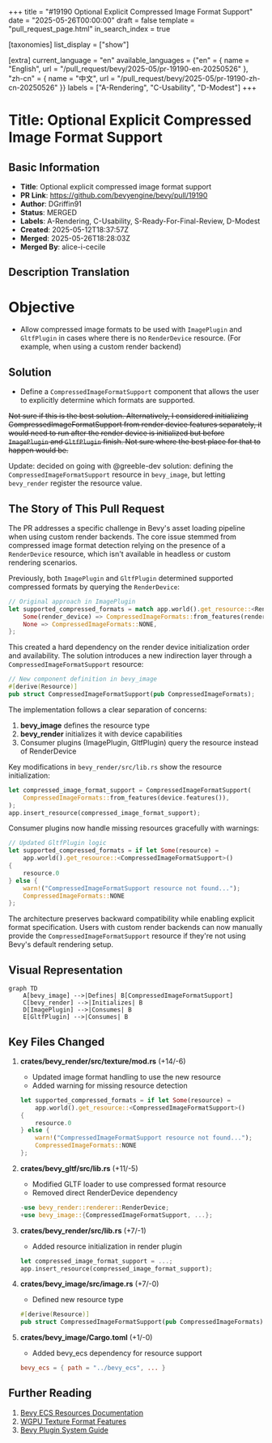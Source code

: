 +++
title = "#19190 Optional Explicit Compressed Image Format Support"
date = "2025-05-26T00:00:00"
draft = false
template = "pull_request_page.html"
in_search_index = true

[taxonomies]
list_display = ["show"]

[extra]
current_language = "en"
available_languages = {"en" = { name = "English", url = "/pull_request/bevy/2025-05/pr-19190-en-20250526" }, "zh-cn" = { name = "中文", url = "/pull_request/bevy/2025-05/pr-19190-zh-cn-20250526" }}
labels = ["A-Rendering", "C-Usability", "D-Modest"]
+++

# Title: Optional Explicit Compressed Image Format Support

## Basic Information
- **Title**: Optional explicit compressed image format support
- **PR Link**: https://github.com/bevyengine/bevy/pull/19190
- **Author**: DGriffin91
- **Status**: MERGED
- **Labels**: A-Rendering, C-Usability, S-Ready-For-Final-Review, D-Modest
- **Created**: 2025-05-12T18:37:57Z
- **Merged**: 2025-05-26T18:28:03Z
- **Merged By**: alice-i-cecile

## Description Translation
# Objective

- Allow compressed image formats to be used with `ImagePlugin` and `GltfPlugin` in cases where there is no `RenderDevice` resource. (For example, when using a custom render backend)

## Solution

- Define a `CompressedImageFormatSupport` component that allows the user to explicitly determine which formats are supported.

~~Not sure if this is the best solution. Alternatively, I considered initializing CompressedImageFormatSupport from render device features separately, it would need to run after the render device is initialized but before `ImagePlugin` and `GltfPlugin` finish. Not sure where the best place for that to happen would be.~~

Update: decided on going with @greeble-dev solution: defining the `CompressedImageFormatSupport` resource in `bevy_image`, but letting `bevy_render` register the resource value.

## The Story of This Pull Request

The PR addresses a specific challenge in Bevy's asset loading pipeline when using custom render backends. The core issue stemmed from compressed image format detection relying on the presence of a `RenderDevice` resource, which isn't available in headless or custom rendering scenarios.

Previously, both `ImagePlugin` and `GltfPlugin` determined supported compressed formats by querying the `RenderDevice`:

```rust
// Original approach in ImagePlugin
let supported_compressed_formats = match app.world().get_resource::<RenderDevice>() {
    Some(render_device) => CompressedImageFormats::from_features(render_device.features()),
    None => CompressedImageFormats::NONE,
};
```

This created a hard dependency on the render device initialization order and availability. The solution introduces a new indirection layer through a `CompressedImageFormatSupport` resource:

```rust
// New component definition in bevy_image
#[derive(Resource)]
pub struct CompressedImageFormatSupport(pub CompressedImageFormats);
```

The implementation follows a clear separation of concerns:
1. **bevy_image** defines the resource type
2. **bevy_render** initializes it with device capabilities
3. Consumer plugins (ImagePlugin, GltfPlugin) query the resource instead of RenderDevice

Key modifications in `bevy_render/src/lib.rs` show the resource initialization:

```rust
let compressed_image_format_support = CompressedImageFormatSupport(
    CompressedImageFormats::from_features(device.features()),
);
app.insert_resource(compressed_image_format_support);
```

Consumer plugins now handle missing resources gracefully with warnings:

```rust
// Updated GltfPlugin logic
let supported_compressed_formats = if let Some(resource) =
    app.world().get_resource::<CompressedImageFormatSupport>()
{
    resource.0
} else {
    warn!("CompressedImageFormatSupport resource not found...");
    CompressedImageFormats::NONE
};
```

The architecture preserves backward compatibility while enabling explicit format specification. Users with custom render backends can now manually provide the `CompressedImageFormatSupport` resource if they're not using Bevy's default rendering setup.

## Visual Representation

```mermaid
graph TD
    A[bevy_image] -->|Defines| B[CompressedImageFormatSupport]
    C[bevy_render] -->|Initializes| B
    D[ImagePlugin] -->|Consumes| B
    E[GltfPlugin] -->|Consumes| B
```

## Key Files Changed

1. **crates/bevy_render/src/texture/mod.rs** (+14/-6)
   - Updated image format handling to use the new resource
   - Added warning for missing resource detection
   ```rust
   let supported_compressed_formats = if let Some(resource) =
       app.world().get_resource::<CompressedImageFormatSupport>()
   {
       resource.0
   } else {
       warn!("CompressedImageFormatSupport resource not found...");
       CompressedImageFormats::NONE
   };
   ```

2. **crates/bevy_gltf/src/lib.rs** (+11/-5)
   - Modified GLTF loader to use compressed format resource
   - Removed direct RenderDevice dependency
   ```rust
   -use bevy_render::renderer::RenderDevice;
   +use bevy_image::{CompressedImageFormatSupport, ...};
   ```

3. **crates/bevy_render/src/lib.rs** (+7/-1)
   - Added resource initialization in render plugin
   ```rust
   let compressed_image_format_support = ...;
   app.insert_resource(compressed_image_format_support);
   ```

4. **crates/bevy_image/src/image.rs** (+7/-0)
   - Defined new resource type
   ```rust
   #[derive(Resource)]
   pub struct CompressedImageFormatSupport(pub CompressedImageFormats);
   ```

5. **crates/bevy_image/Cargo.toml** (+1/-0)
   - Added bevy_ecs dependency for resource support
   ```toml
   bevy_ecs = { path = "../bevy_ecs", ... }
   ```

## Further Reading

1. [Bevy ECS Resources Documentation](https://bevyengine.org/learn/book/ecs/resources/)
2. [WGPU Texture Format Features](https://docs.rs/wgpu/latest/wgpu/struct.Features.html)
3. [Bevy Plugin System Guide](https://bevyengine.org/learn/book/plugins/)